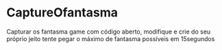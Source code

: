 # CaptureOfantasma
Capturar os fantasma game com código aberto, modifique e crie do seu próprio jeito tente pegar o máximo de fantasma possíveis em 15segundos 
